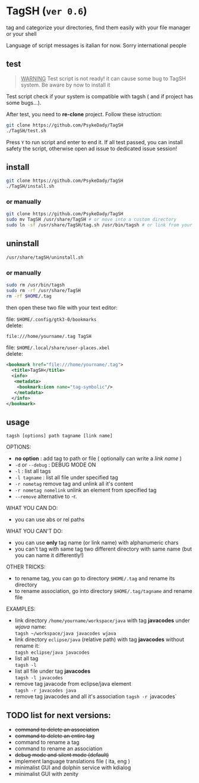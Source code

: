 # TagSH (`ver 0.6`)
tag and categorize your directories, find them easily with your file manager or your shell

Language of script messages is italian for now. Sorry international people 

## test

> <u>WARNING</u>
> Test script is not ready! it can cause some bug to TagSH system. Be aware by now to install it

Test script check if your system is compatible with tagsh ( and if project has some bugs...).

After test, you need to **re-clone** project. Follow these istruction:
```bash 
git clone https://github.com/PsykeDady/TagSH
./TagSH/test.sh
```

Press `Y` to run script and enter to end it. If all test passed, you can install safety the script, otherwise open ad issue to dedicated issue session!

## install 
```bash
git clone https://github.com/PsykeDady/TagSH
./TagSH/install.sh
```

### or manually
```bash
git clone https://github.com/PsykeDady/TagSH
sudo mv TagSH /usr/share/TagSH # or move into a custom directory
sudo ln -sf /usr/share/TagSH/tag.sh /usr/bin/tagsh # or link from your custom directory, or expand your PATH env
```

## uninstall
```bash
/usr/share/tagSH/uninstall.sh
```

### or manually
```bash
sudo rm /usr/bin/tagsh
sudo rm -rf /usr/share/TagSH
rm -rf $HOME/.tag
```

then open these two file with your text editor:  

file: `$HOME/.config/gtk3-0/bookmarks`  
delete:
```bash
file:///home/yourname/.tag TagSH
```

file: `$HOME/.local/share/user-places.xbel`  
delete:
```xml
<bookmark href="file:///home/yourname/.tag">
  <title>TagSH</title>
  <info>
   <metadata>
    <bookmark:icon name="tag-symbolic"/>
   </metadata>
  </info>
</bookmark>
```

## usage

`tagsh [options] path tagname [link name]`

OPTIONS:  
- **no option**		: add tag to path or file ( optionally can write a *link name* ) 
- `-d` or `--debug` 	: DEBUG MODE ON
- `-l`			: list all tags
- `-l tagname`		: list all file under specified tag
- `-r nometag` remove tag and unlink all it's content
- `-r nometag nomelink`  unlink an element from specified tag
- `--remove`  alternative to -r.


WHAT YOU CAN DO:  
- you can use abs or rel paths

WHAT YOU CAN'T DO:  
- you can use **only** tag name (or link name) with alphanumeric chars
- you can't tag with same tag two different directory with same name (but you can name it differently!) 

OTHER TRICKS:  
- to rename tag, you can go to directory `$HOME/.tag` and rename its directory
- to rename association, go into directory `$HOME/.tag/tagname` and rename file

EXAMPLES:  
- link directory `/home/yourname/workspace/java` with tag **javacodes** under *wjava* name:  
`tagsh ~/workspace/java javacodes wjava`
- link directory `eclipse/java` (relative path) with tag **javacodes** without rename it:  
`tagsh eclipse/java javacodes`
- list all tag  
`tagsh -l`
- list all file under tag **javacodes**  
`tagsh -l javacodes`
- remove tag javacode from eclipse/java element  
`tagsh -r javacodes java`
- remove tag javacodes and all it's association
`tagsh -r `javacodes`


## TODO list for next versions:

- ~~command to delete an association~~
- ~~command to delete an entire tag~~
- command to rename a tag
- command to rename an association 
- ~~debug mode and silent mode (default)~~ 
- implement language translations file ( ita, eng )
- minimalist GUI and dolphin service with kdialog
- minimalist GUI with zenity

